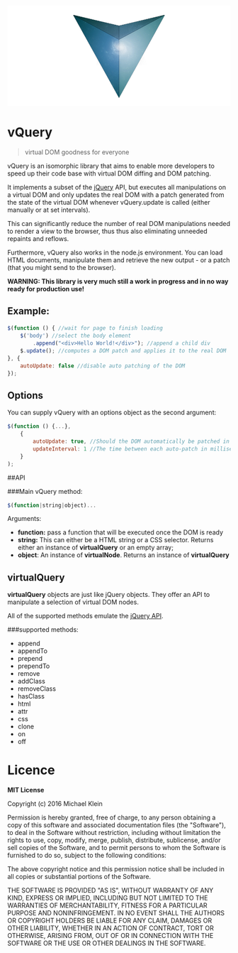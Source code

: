 ![AVA](logo.png)
# vQuery
> virtual DOM goodness for everyone

vQuery is an isomorphic library that aims to enable more developers to speed up their code base with virtual DOM diffing and DOM patching.

It implements a subset of the [jQuery](http://www.jquery.com/) API, but executes all manipulations on a virtual DOM and only updates the real DOM with a patch generated from the state of the virtual DOM whenever vQuery.update is called (either manually or at set intervals).

This can significantly reduce the number of real DOM manipulations needed to render a view to the browser, thus thus also eliminating unneeded repaints and reflows.

Furthermore, vQuery also works in the node.js environment. You can load HTML documents, manipulate them and retrieve the new output - or a patch (that you might send to the browser).

**WARNING: This library is very much still a work in progress and in no way ready for production use!**


## Example:

```javascript
$(function () { //wait for page to finish loading
    $('body') //select the body element
        .append("<div>Hello World!</div>"); //append a child div
    $.update(); //computes a DOM patch and applies it to the real DOM
}, {
    autoUpdate: false //disable auto patching of the DOM
});
```

## Options
You can supply vQuery with an options object as the second argument:


```javascript
$(function () {...}, 
    {
        autoUpdate: true, //Should the DOM automatically be patched in intervals (using window.requestAnimationFrame)? Default: true
        updateInterval: 1 //The time between each auto-patch in milliseconds. Default: 1
    }
);
```

##API

###Main vQuery method:
```javascript
$(function|string|object)...
```
Arguments:
* **function:** pass a function that will be executed once the DOM is ready
* **string:** This can either be a HTML string or a CSS selector. Returns either an instance of **virtualQuery** or an empty array;
* **object**: An instance of **virtualNode**. Returns an instance of **virtualQuery** 

## virtualQuery
**virtualQuery** objects are just like jQuery objects. They offer an API to manipulate a selection of virtual DOM nodes. 

All of the supported methods emulate the [jQuery API](http://api.jquery.com/).

###supported methods:
* append
* appendTo
* prepend
* prependTo
* remove
* addClass
* removeClass
* hasClass
* html
* attr
* css
* clone
* on
* off
 
# Licence
**MIT License**

Copyright (c) 2016 Michael Klein

Permission is hereby granted, free of charge, to any person obtaining a copy
of this software and associated documentation files (the "Software"), to deal
in the Software without restriction, including without limitation the rights
to use, copy, modify, merge, publish, distribute, sublicense, and/or sell
copies of the Software, and to permit persons to whom the Software is
furnished to do so, subject to the following conditions:

The above copyright notice and this permission notice shall be included in all
copies or substantial portions of the Software.

THE SOFTWARE IS PROVIDED "AS IS", WITHOUT WARRANTY OF ANY KIND, EXPRESS OR
IMPLIED, INCLUDING BUT NOT LIMITED TO THE WARRANTIES OF MERCHANTABILITY,
FITNESS FOR A PARTICULAR PURPOSE AND NONINFRINGEMENT. IN NO EVENT SHALL THE
AUTHORS OR COPYRIGHT HOLDERS BE LIABLE FOR ANY CLAIM, DAMAGES OR OTHER
LIABILITY, WHETHER IN AN ACTION OF CONTRACT, TORT OR OTHERWISE, ARISING FROM,
OUT OF OR IN CONNECTION WITH THE SOFTWARE OR THE USE OR OTHER DEALINGS IN THE
SOFTWARE.
